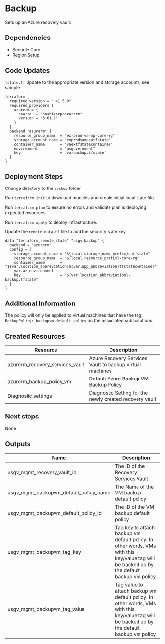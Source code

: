 # Backup

Sets up an Azure recovery vault.

## Dependencies

- Security Core
- Region Setup

## Code Updates

`tstate.tf` Update to the appropriate version and storage accounts, see sample

``` hcl
terraform {
  required_version = "~>1.5.0"
  required_providers {
    azurerm = {
      source  = "hashicorp/azurerm"
      version = "3.61.0"
    }
  }
  backend "azurerm" {
    resource_group_name  = "ex-prod-va-mp-core-rg"
    storage_account_name = "exprodvampsatfstate"
    container_name       = "vaextfstatecontainer"
    environment          = "usgovernment"
    key                  = "va-backup.tfstate"
  }
}
```

## Deployment Steps

Change directory to the `backup` folder

Run `terraform init` to download modules and create initial local state file.

Run `terraform plan` to ensure no errors and validate plan is deploying expected resources.

Run `terraform apply` to deploy infrastructure.

Update the `remote-data.tf` file to add the security state key

``` hcl
data "terraform_remote_state" "usgv-backup" {
  backend = "azurerm"
  config = {
    storage_account_name = "${local.storage_name_prefix}satfstate"
    resource_group_name  = "${local.resource_prefix}-core-rg"
    container_name       = "${var.location_abbreviation}${var.app_abbreviation}tfstatecontainer"
    var.az_environment
    key                  = "${var.location_abbreviation}-backup.tfstate"
  }
}
```

## Additional Information

The policy will only be applied to virtual machines that have the tag `BackupPolicy: backupvm_default_policy` on the associated subscriptions.

## Created Resources

| Resource | Description |
|------|-------------|
| azurerm_recovery_services_vault | Azure Recovery Services Vault to backup virtual machines |
| azurerm_backup_policy_vm | Default Azure Backup VM Backup Policy |
| Diagnostic settings | Diagnostic Setting for the newly created recovery vault | 

## Next steps

None

## Outputs

| Name | Description |
|------|-------------|
| usgv_mgmt_recovery_vault_id | The ID of the Recovery Services Vault |
| usgv_mgmt_backupvm_default_policy_name | The Name of the VM backup default policy |
| usgv_mgmt_backupvm_default_policy_id | The ID of the VM backup default policy |
| usgv_mgmt_backupvm_tag_key | Tag key to attach backup vm default policy. In other words, VMs with this key/value tag will be backed up by the default backup vm policy | 
| usgv_mgmt_backupvm_tag_value | Tag value to attach backup vm default policy. In other words, VMs with this key/value tag will be backed up by the default backup vm policy | 
